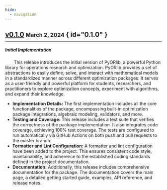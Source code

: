 ```yaml
---
hide:
  - navigation
---
```


<style>
	.divider {
		margin-top: -0.5em !important;
		margin-bottom: -0.2em !important;
	}
</style>

[//]: # (--------------------------------------------------------------------------------------------------------------)

## [v0.1.0](https://github.com/dapensoft/pyorlib/releases/tag/0.1.0) <small>March 2, 2024</small> { id="0.1.0" }

<hr class="divider">

##### Initial Implementation

&emsp;&emsp;This release introduces the initial version of PyORlib, a powerful Python library for operations research
and optimization. PyORlib provides a set of abstractions to easily define, solve, and interact with mathematical models
in a standardized manner across different optimization packages. It serves as a user-friendly and powerful platform for
students, researchers, and practitioners to explore optimization concepts, experiment with algorithms, and expand their
knowledge.

- **Implementation Details:** The first implementation includes all the core functionalities of the package,
  encompassing built-in optimization package integrations, algebraic modeling, validators, and more.
- **Testing and Coverage:** This release includes a test suite that verifies the correctness of the package
  implementation. It also integrates code coverage, achieving 100% test coverage. The tests are configured to run
  automatically via GitHub Actions on both push and pull requests to the master branch.
- **Formatter and Lint Configuration:** A formatter and lint configuration have been added to the project. This ensures
  consistent code style, maintainability, and adherence to the established coding standards defined in the project
  documentation.
- **Documentation:** Additionally, this release includes comprehensive documentation for the package. The documentation
  covers the main page, a detailed getting started guide, examples, API reference, and release notes.

[//]: # (--------------------------------------------------------------------------------------------------------------)

<br>
